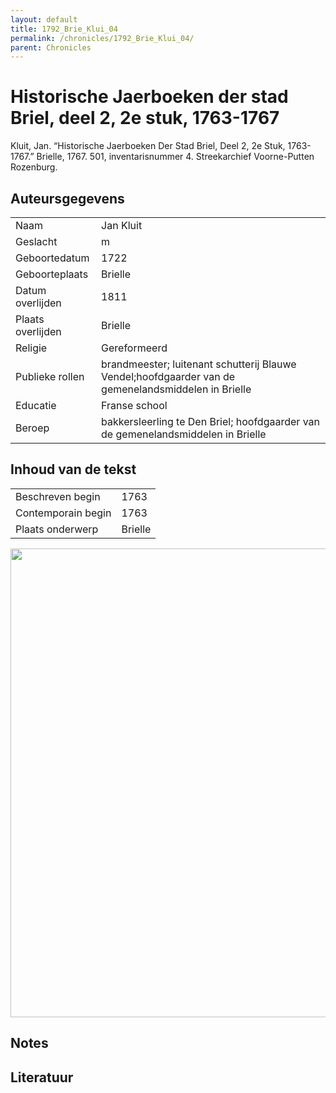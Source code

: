 ```yaml
---
layout: default
title: 1792_Brie_Klui_04
permalink: /chronicles/1792_Brie_Klui_04/
parent: Chronicles
--- 
```



# Historische Jaerboeken der stad Briel, deel 2, 2e stuk, 1763-1767 

Kluit, Jan. “Historische Jaerboeken Der Stad Briel, Deel 2, 2e Stuk, 1763-1767.” Brielle, 1767. 501, inventarisnummer 4. Streekarchief Voorne-Putten Rozenburg. 

## Auteursgegevens 

| | | 
| --------------- | --------------- | 
| Naam | Jan Kluit | 
| Geslacht | m | 
| Geboortedatum | 1722 | 
| Geboorteplaats | Brielle | 
| Datum overlijden | 1811 | 
| Plaats overlijden | Brielle | 
| Religie | Gereformeerd | 
| Publieke rollen | brandmeester; luitenant schutterij Blauwe Vendel;hoofdgaarder van de gemenelandsmiddelen in Brielle | 
| Educatie | Franse school | 
| Beroep | bakkersleerling te Den Briel; hoofdgaarder van de gemenelandsmiddelen in Brielle | 

## Inhoud van de tekst 

| | | 
| --------------- | --------------- | 
| Beschreven begin | 1763 | 
| Contemporain begin | 1763 | 
| Plaats onderwerp | Brielle | 

[<img src="..\..\barplots_chronicles\1792_Brie_Klui_04.jpg" width="750"/>](..\..\barplots_chronicles\1792_Brie_Klui_04.jpg) 

## Notes 

## Literatuur 

